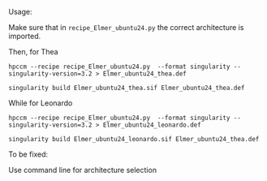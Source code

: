 Usage:

Make sure that in `recipe_Elmer_ubuntu24.py` the correct architecture is imported. 

Then, for Thea

```
hpccm --recipe recipe_Elmer_ubuntu24.py  --format singularity --singularity-version=3.2 > Elmer_ubuntu24_thea.def

singularity build Elmer_ubuntu24_thea.sif Elmer_ubuntu24_thea.def
```

While for Leonardo

```
hpccm --recipe recipe_Elmer_ubuntu24.py  --format singularity --singularity-version=3.2 > Elmer_ubuntu24_leonardo.def

singularity build Elmer_ubuntu24_leonardo.sif Elmer_ubuntu24_thea.def
```

To be fixed:

Use command line for architecture selection

